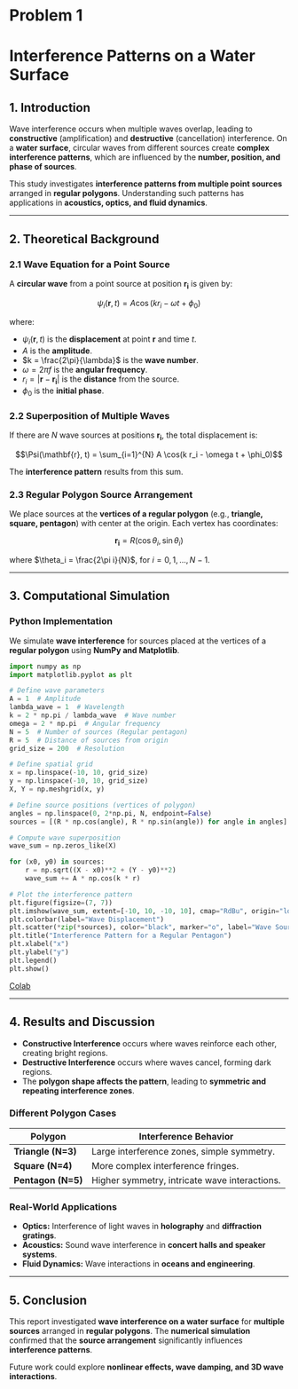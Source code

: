 # Problem 1
# **Interference Patterns on a Water Surface**

## **1. Introduction**  
Wave interference occurs when multiple waves overlap, leading to **constructive** (amplification) and **destructive** (cancellation) interference. On a **water surface**, circular waves from different sources create **complex interference patterns**, which are influenced by the **number, position, and phase of sources**.

This study investigates **interference patterns from multiple point sources** arranged in **regular polygons**. Understanding such patterns has applications in **acoustics, optics, and fluid dynamics**.

---

## **2. Theoretical Background**  

### **2.1 Wave Equation for a Point Source**
A **circular wave** from a point source at position $\mathbf{r_i}$ is given by:

$$\psi_i(\mathbf{r}, t) = A \cos(k r_i - \omega t + \phi_0)$$

where:
- $\psi_i(\mathbf{r}, t)$ is the **displacement** at point $\mathbf{r}$ and time $t$.
- $A$ is the **amplitude**.
- $k = \frac{2\pi}{\lambda}$ is the **wave number**.
- $\omega = 2\pi f$ is the **angular frequency**.
- $r_i = |\mathbf{r} - \mathbf{r_i}|$ is the **distance** from the source.
- $\phi_0$ is the **initial phase**.

### **2.2 Superposition of Multiple Waves**
If there are $N$ wave sources at positions $\mathbf{r_i}$, the total displacement is:

$$\Psi(\mathbf{r}, t) = \sum_{i=1}^{N} A \cos(k r_i - \omega t + \phi_0)$$

The **interference pattern** results from this sum.

### **2.3 Regular Polygon Source Arrangement**
We place sources at the **vertices of a regular polygon** (e.g., **triangle, square, pentagon**) with center at the origin. Each vertex has coordinates:

$$\mathbf{r_i} = R (\cos \theta_i, \sin \theta_i)$$

where $\theta_i = \frac{2\pi i}{N}$, for $i = 0, 1, ..., N-1$.

---

## **3. Computational Simulation**

### **Python Implementation**
We simulate **wave interference** for sources placed at the vertices of a **regular polygon** using **NumPy and Matplotlib**.

```python
import numpy as np
import matplotlib.pyplot as plt

# Define wave parameters
A = 1  # Amplitude
lambda_wave = 1  # Wavelength
k = 2 * np.pi / lambda_wave  # Wave number
omega = 2 * np.pi  # Angular frequency
N = 5  # Number of sources (Regular pentagon)
R = 5  # Distance of sources from origin
grid_size = 200  # Resolution

# Define spatial grid
x = np.linspace(-10, 10, grid_size)
y = np.linspace(-10, 10, grid_size)
X, Y = np.meshgrid(x, y)

# Define source positions (vertices of polygon)
angles = np.linspace(0, 2*np.pi, N, endpoint=False)
sources = [(R * np.cos(angle), R * np.sin(angle)) for angle in angles]

# Compute wave superposition
wave_sum = np.zeros_like(X)

for (x0, y0) in sources:
    r = np.sqrt((X - x0)**2 + (Y - y0)**2)
    wave_sum += A * np.cos(k * r)

# Plot the interference pattern
plt.figure(figsize=(7, 7))
plt.imshow(wave_sum, extent=[-10, 10, -10, 10], cmap="RdBu", origin="lower")
plt.colorbar(label="Wave Displacement")
plt.scatter(*zip(*sources), color="black", marker="o", label="Wave Sources")
plt.title("Interference Pattern for a Regular Pentagon")
plt.xlabel("x")
plt.ylabel("y")
plt.legend()
plt.show()
```
[Colab](https://colab.research.google.com/drive/1oZVOuy4Nx-Na9ILn-ozYxNjUFb3O9TK-)

---

## **4. Results and Discussion**  

- **Constructive Interference** occurs where waves reinforce each other, creating bright regions.
- **Destructive Interference** occurs where waves cancel, forming dark regions.
- The **polygon shape affects the pattern**, leading to **symmetric and repeating interference zones**.

### **Different Polygon Cases**
| Polygon  | Interference Behavior |
|----------|----------------------|
| **Triangle (N=3)**  | Large interference zones, simple symmetry. |
| **Square (N=4)**  | More complex interference fringes. |
| **Pentagon (N=5)** | Higher symmetry, intricate wave interactions. |

### **Real-World Applications**
- **Optics:** Interference of light waves in **holography** and **diffraction gratings**.
- **Acoustics:** Sound wave interference in **concert halls and speaker systems**.
- **Fluid Dynamics:** Wave interactions in **oceans and engineering**.

---

## **5. Conclusion**  

This report investigated **wave interference on a water surface** for **multiple sources** arranged in **regular polygons**. The **numerical simulation** confirmed that the **source arrangement** significantly influences **interference patterns**.

Future work could explore **nonlinear effects, wave damping, and 3D wave interactions**. 
